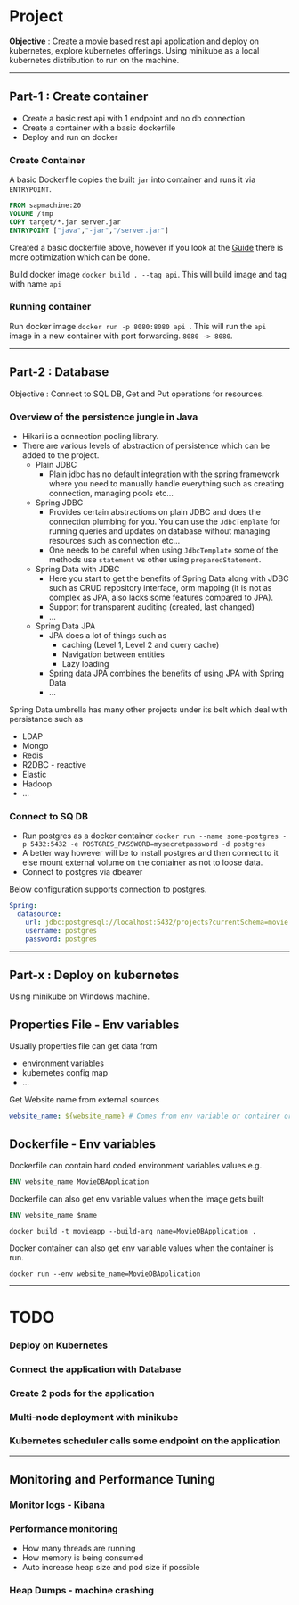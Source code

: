 # Project

**Objective** : 
Create a movie based rest api application and deploy on kubernetes, explore kubernetes offerings. Using minikube as a local kubernetes distribution to run on the machine.

---

## Part-1 : Create container
 
- Create a basic rest api with 1 endpoint and no db connection
- Create a container with a basic dockerfile
- Deploy and run on docker

### Create Container

A basic Dockerfile copies the built `jar` into container and runs it via `ENTRYPOINT`. 

```Dockerfile
FROM sapmachine:20
VOLUME /tmp
COPY target/*.jar server.jar
ENTRYPOINT ["java","-jar","/server.jar"]
```

Created a basic dockerfile above, however if you look at the 
[Guide](https://spring.io/blog/2018/11/08/spring-boot-in-a-container) there is more optimization which can be done.

Build docker image `docker build . --tag api`. This will build image and tag with name `api`

### Running container

Run docker image `docker run -p 8080:8080 api `. This will run the `api` image in a new container with port forwarding. `8080 -> 8080`.


---

## Part-2 : Database

Objective : Connect to SQL DB, Get and Put operations for resources.

### Overview of the persistence jungle in Java

- Hikari is a connection pooling library.
- There are various levels of abstraction of persistence which can be added to the project.
  - Plain JDBC
    - Plain jdbc has no default integration with the spring framework where you need to manually handle everything such as creating connection, managing pools etc... 
  - Spring JDBC
    - Provides certain abstractions on plain JDBC and does the connection plumbing for you. You can use the `JdbcTemplate` for running queries and updates on database without managing resources such as connection etc...
    - One needs to be careful when using `JdbcTemplate` some of the methods use `statement` vs other using `preparedStatement`.
  - Spring Data with JDBC
    - Here you start to get the benefits of Spring Data along with JDBC such as CRUD repository interface, orm mapping (it is not as complex as JPA, also lacks some features compared to JPA).
    - Support for transparent auditing (created, last changed)
    - ...
  - Spring Data JPA
    - JPA does a lot of things such as 
      - caching (Level 1, Level 2 and query cache)
      - Navigation between entities
      - Lazy loading
    - Spring data JPA combines the benefits of using JPA with Spring Data
    - ...

Spring Data umbrella has many other projects under its belt which deal with persistance such as
  - LDAP
  - Mongo
  - Redis
  - R2DBC - reactive
  - Elastic
  - Hadoop
  - ...

### Connect to SQ DB

- Run postgres as a docker container
`docker run --name some-postgres -p 5432:5432 -e POSTGRES_PASSWORD=mysecretpassword -d postgres`
- A better way however will be to install postgres and then connect to it else mount external volume on the container as not to loose data.
- Connect to postgres via dbeaver

Below configuration supports connection to postgres.

```yaml
Spring:
  datasource:
    url: jdbc:postgresql://localhost:5432/projects?currentSchema=movie
    username: postgres
    password: postgres
```



---

## Part-x : Deploy on kubernetes

Using minikube on Windows machine.

## Properties File - Env variables

Usually properties file can get data from 
- environment variables
- kubernetes config map
- ...

Get Website name from external sources
```yaml
website_name: ${website_name} # Comes from env variable or container or kubernetes config map
```


## Dockerfile - Env variables

Dockerfile can contain hard coded environment variables values e.g.

```Dockerfile
ENV website_name MovieDBApplication
```

Dockerfile can also get env variable values when the image gets built

```Dockerfile
ENV website_name $name
```

```shell
docker build -t movieapp --build-arg name=MovieDBApplication .
```

Docker container can also get env variable values when the container is run.

```shell
docker run --env website_name=MovieDBApplication
```










---

# TODO 
### Deploy on Kubernetes


### Connect the application with Database


### Create 2 pods for the application


### Multi-node deployment with minikube


### Kubernetes scheduler calls some endpoint on the application


---


## Monitoring and Performance Tuning


### Monitor logs - Kibana


### Performance monitoring
- How many threads are running
- How memory is being consumed
- Auto increase heap size and pod size if possible


### Heap Dumps - machine crashing

